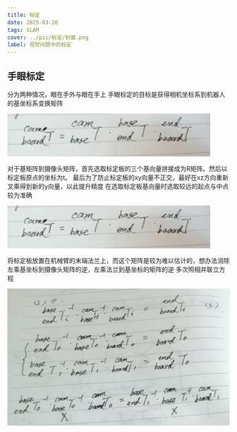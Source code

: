 ```yaml
---
title: 标定
date: 2025-03-20
tags: SLAM
cover: ../pic/标定/封面.png
label: 视觉问题中的标定
---
```

## **手眼标定**
分为两种情况，眼在手外与眼在手上
手眼标定的目标是获得相机坐标系到机器人的基坐标系变换矩阵

![alt text](../pic/标定/标定矩阵.png)

对于基矩阵到摄像头矩阵，首先选取标定板的三个基向量拼接成为R矩阵。然后以标定板原点的坐标为t。
最后为了防止标定板的xy向量不正交，最好在xz方向重新叉乘得到新的y向量，以此提升精度
在选取标定板基向量时选取较远的起点与中点较为准确

![alt text](../pic/标定/标定矩阵.png)

将标定板放置在机械臂的末端法兰上，而这个矩阵是较为难以估计的，想办法消除
左乘基坐标到摄像头矩阵的逆，左乘法兰到基坐标的矩阵的逆
多次照相并联立方程

![alt text](../pic/标定/法兰到标定板矩阵.png)


